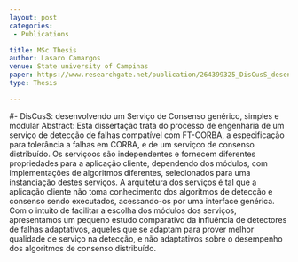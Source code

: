 ```yaml
---
layout: post
categories:
 - Publications

title: MSc Thesis 
author: Lasaro Camargos
venue: State university of Campinas
paper: https://www.researchgate.net/publication/264399325_DisCusS_desenvolvendo_um_Servico_de_Consenso_generico_simples_e_modular 
type: Thesis

---
```

#- DisCusS: desenvolvendo um Serviço de Consenso genérico, simples e modular
Abstract: Esta dissertação trata do processo de engenharia de um serviço de detecção de falhas compatível com FT-CORBA, a especificação para tolerância a falhas em CORBA, e de um serviçco de consenso distribuído. Os serviçoos são independentes e fornecem diferentes propriedades para a aplicação cliente, dependendo dos módulos, com implementações de algoritmos diferentes, selecionados para uma instanciação destes serviços. A arquitetura dos serviços é tal que a aplicação cliente não toma conhecimento dos algoritmos de detecção e consenso sendo executados, acessando-os por uma interface genérica. Com o intuito de facilitar a escolha dos módulos dos serviços, apresentamos um pequeno estudo comparativo da influência de detectores de falhas adaptativos, aqueles que se adaptam para prover melhor qualidade de serviço na detecção, e não adaptativos sobre o desempenho dos algoritmos de consenso distribuído.
